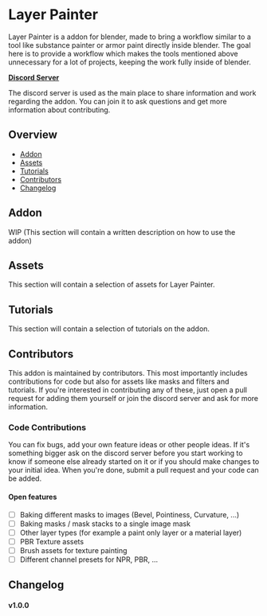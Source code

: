 # Layer Painter

Layer Painter is a addon for blender, made to bring a workflow similar to a tool like substance painter or armor paint directly inside blender.
The goal here is to provide a workflow which makes the tools mentioned above unnecessary for a lot of projects, keeping the work fully inside of blender.

**[Discord Server](https://discord.com/invite/s9dawzV5JU)**

The discord server is used as the main place to share information and work regarding the addon. You can join it to ask questions and get more information about contributing.

## Overview
- [Addon](#Addon)
- [Assets](#Assets)
- [Tutorials](#Tutorials)
- [Contributors](#Contributors)
- [Changelog](#Changelog)

## Addon
WIP (This section will contain a written description on how to use the addon)

## Assets
This section will contain a selection of assets for Layer Painter.

## Tutorials
This section will contain a selection of tutorials on the addon.

## Contributors
This addon is maintained by contributors. This most importantly includes contributions for code but also for assets like masks and filters and tutorials. If you're interested in contributing any of these, just open a pull request for adding them yourself or join the discord server and ask for more information.

### Code Contributions
You can fix bugs, add your own feature ideas or other people ideas. If it's something bigger ask on the discord server before you start working to know if someone else already started on it or if you should make changes to your initial idea. When you're done, submit a pull request and your code can be added.

#### Open features
- [ ] Baking different masks to images (Bevel, Pointiness, Curvature, ...)
- [ ] Baking masks / mask stacks to a single image mask
- [ ] Other layer types (for example a paint only layer or a material layer)
- [ ] PBR Texture assets
- [ ] Brush assets for texture painting
- [ ] Different channel presets for NPR, PBR, ...

## Changelog
#### v1.0.0